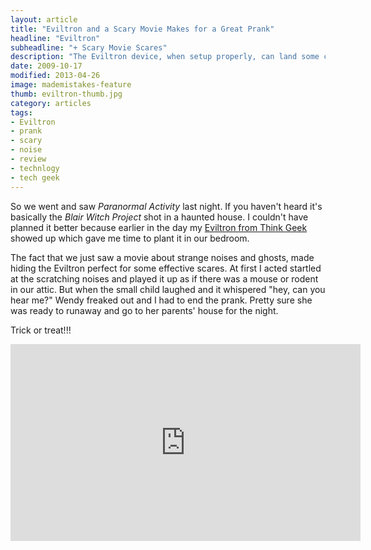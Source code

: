 ```yaml
---
layout: article
title: "Eviltron and a Scary Movie Makes for a Great Prank"
headline: "Eviltron"
subheadline: "+ Scary Movie Scares"
description: "The Eviltron device, when setup properly, can land some convincing scares."
date: 2009-10-17
modified: 2013-04-26
image: mademistakes-feature
thumb: eviltron-thumb.jpg
category: articles
tags: 
- Eviltron
- prank
- scary
- noise
- review
- technlogy
- tech geek
---
```

So we went and saw *Paranormal Activity* last night. If you haven't heard it's basically the *Blair Witch Project* shot in a haunted house. I couldn't have planned it better because earlier in the day my [Eviltron from Think Geek](http://www.thinkgeek.com/gadgets/electronic/c427/) showed up which gave me time to plant it in our bedroom.

The fact that we just saw a movie about strange noises and ghosts, made hiding the Eviltron perfect for some effective scares. At first I acted startled at the scratching noises and played it up as if there was a mouse or rodent in our attic. But when the small child laughed and it whispered "hey, can you hear me?" Wendy freaked out and I had to end the prank. Pretty sure she was ready to runaway and go to her parents' house for the night.

Trick or treat!!!

<iframe width="560" height="315" src="http://www.youtube.com/embed/8LOrtVef9mE" frameborder="0"> </iframe>